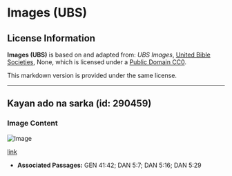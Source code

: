 # Images (UBS)

## License Information

**Images (UBS)** is based on and adapted from: _UBS Images_, [United Bible Societies](https://unitedbiblesocieties.org/), None, which is licensed under a [Public Domain CC0](https://creativecommons.org/public-domain/cc0/).

This markdown version is provided under the same license.



--------------------------------

## Kayan ado na sarka (id: 290459)

### Image Content

![Image](https://cdn.aquifer.bible/aquifer-content/resources/Media/WEB-0269_chain_jewelry.jpg)

[link](https://cdn.aquifer.bible/aquifer-content/resources/Media/WEB-0269_chain_jewelry.jpg)

* **Associated Passages:** GEN 41:42; DAN 5:7; DAN 5:16; DAN 5:29

